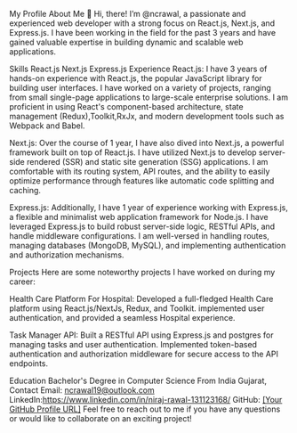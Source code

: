 My Profile
About Me
👋 Hi, there! I’m @ncrawal, a passionate and experienced web developer with a strong focus on React.js, Next.js, and Express.js. I have been working in the field for the past 3 years and have gained valuable expertise in building dynamic and scalable web applications.

Skills
React.js
Next.js
Express.js
Experience
React.js: I have 3 years of hands-on experience with React.js, the popular JavaScript library for building user interfaces. I have worked on a variety of projects, ranging from small single-page applications to large-scale enterprise solutions. I am proficient in using React's component-based architecture, state management (Redux),Toolkit,RxJx, and modern development tools such as Webpack and Babel.

Next.js: Over the course of 1 year, I have also dived into Next.js, a powerful framework built on top of React.js. I have utilized Next.js to develop server-side rendered (SSR) and static site generation (SSG) applications. I am comfortable with its routing system, API routes, and the ability to easily optimize performance through features like automatic code splitting and caching.

Express.js: Additionally, I have 1 year of experience working with Express.js, a flexible and minimalist web application framework for Node.js. I have leveraged Express.js to build robust server-side logic, RESTful APIs, and handle middleware configurations. I am well-versed in handling routes, managing databases (MongoDB, MySQL), and implementing authentication and authorization mechanisms.

Projects
Here are some noteworthy projects I have worked on during my career:

Health Care Platform For Hospital: Developed a full-fledged Health Care platform using React.js/NextJs, Redux, and Toolkit.  implemented user authentication, and provided a seamless Hospital experience.


Task Manager API: Built a RESTful API using Express.js and postgres for managing tasks and user authentication. Implemented token-based authentication and authorization middleware for secure access to the API endpoints.

Education
Bachelor's Degree in Computer Science From India Gujarat,
Contact
Email: ncrawal19@outlook.com
LinkedIn:https://www.linkedin.com/in/niraj-rawal-131123168/
GitHub: [[Your GitHub Profile URL]](https://github.com/ncrawal)
Feel free to reach out to me if you have any questions or would like to collaborate on an exciting project!

